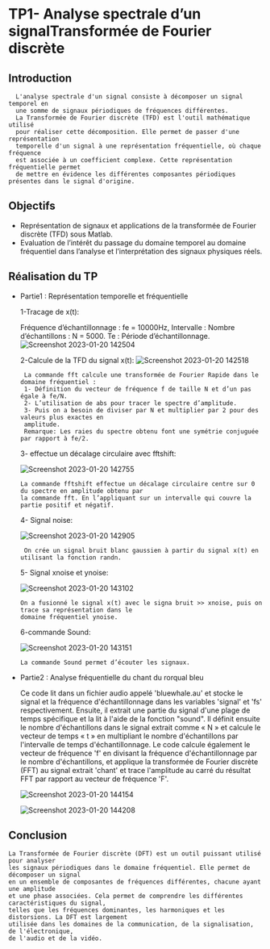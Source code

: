 # TP1- Analyse spectrale d’un signalTransformée de Fourier discrète

## Introduction
      L'analyse spectrale d'un signal consiste à décomposer un signal temporel en
      une somme de signaux périodiques de fréquences différentes. 
      La Transformée de Fourier discrète (TFD) est l'outil mathématique utilisé 
      pour réaliser cette décomposition. Elle permet de passer d'une représentation
      temporelle d'un signal à une représentation fréquentielle, où chaque fréquence 
      est associée à un coefficient complexe. Cette représentation fréquentielle permet 
      de mettre en évidence les différentes composantes périodiques présentes dans le signal d'origine.
      
## Objectifs 

   - Représentation de signaux et applications de la transformée de Fourier discrète
      (TFD) sous Matlab. 
   -  Evaluation de l’intérêt du passage du domaine temporel au domaine fréquentiel 
      dans l’analyse et l’interprétation des signaux physiques réels.

 ## Réalisation du TP
 - Partie1 : Représentation temporelle et fréquentielle
 
      1-Tracage de x(t):
      
      Fréquence d’échantillonnage : fe = 10000Hz, Intervalle : Nombre d’échantillons : N = 5000.
      Te : Période d’échantillonnage.
      ![Screenshot 2023-01-20 142504](https://user-images.githubusercontent.com/78149349/213705408-0a6764db-714a-44c7-b974-b2b7f1c1b8ea.png)
      
      2-Calcule de la TFD du signal x(t):
      ![Screenshot 2023-01-20 142518](https://user-images.githubusercontent.com/78149349/213705612-79e15744-8597-401d-9611-0438f42e9311.png)
      
        La commande fft calcule une transformée de Fourier Rapide dans le domaine fréquentiel :
        1- Définition du vecteur de fréquence f de taille N et d’un pas égale à fe/N.
        2- L’utilisation de abs pour tracer le spectre d’amplitude.
        3- Puis on a besoin de diviser par N et multiplier par 2 pour des valeurs plus exactes en 
        amplitude.
        Remarque: Les raies du spectre obtenu font une symétrie conjuguée par rapport à fe/2.

      3- effectue un décalage circulaire avec fftshift:
      
      ![Screenshot 2023-01-20 142755](https://user-images.githubusercontent.com/78149349/213705898-b81f257b-60b6-4ece-b95e-0a0c5b558e9a.png)
        
       La commande fftshift effectue un décalage circulaire centre sur 0 du spectre en amplitude obtenu par 
       la commande fft. En l’appliquant sur un intervalle qui couvre la partie positif et négatif. 
       
      4- Signal noise:
      
      ![Screenshot 2023-01-20 142905](https://user-images.githubusercontent.com/78149349/213706117-81152308-bdcd-4f2e-900d-fae0509f02e2.png)
       
        On crée un signal bruit blanc gaussien à partir du signal x(t) en utilisant la fonction randn.
        
      5- Signal xnoise et ynoise:
      
      ![Screenshot 2023-01-20 143102](https://user-images.githubusercontent.com/78149349/213706489-952cf79f-8a8c-40b5-947a-5c3ea73b906d.png)
        
       On a fusionné le signal x(t) avec le signa bruit >> xnoise, puis on trace sa représentation dans le 
       domaine fréquentiel ynoise.
      6-commande Sound:
      
      ![Screenshot 2023-01-20 143151](https://user-images.githubusercontent.com/78149349/213706627-9b0c53fb-8d17-4086-8997-ec38423125cf.png)
        
       La commande Sound permet d’écouter les signaux.
        

 - Partie2 : Analyse fréquentielle du chant du rorqual bleu
 
      Ce code lit dans un fichier audio appelé 'bluewhale.au' et stocke le signal
      et la fréquence d'échantillonnage dans les variables 'signal' et 'fs' respectivement. 
      Ensuite, il extrait une partie du signal d'une plage de temps spécifique et la lit à 
      l'aide de la fonction "sound". Il définit ensuite le nombre d'échantillons dans le signal
      extrait comme « N » et calcule le vecteur de temps « t » en multipliant le nombre d'échantillons 
      par l'intervalle de temps d'échantillonnage.
      Le code calcule également le vecteur de fréquence 'f' en divisant la fréquence d'échantillonnage
      par le nombre d'échantillons, et applique la transformée de Fourier discrète (FFT) au signal extrait
      'chant' et trace l'amplitude au carré du résultat FFT par rapport au vecteur de fréquence 'F'.
        
      ![Screenshot 2023-01-20 144154](https://user-images.githubusercontent.com/78149349/213709620-5aa4e573-42f2-4222-92f5-10b6c9e511a2.png)
      
      ![Screenshot 2023-01-20 144208](https://user-images.githubusercontent.com/78149349/213709685-793f4b76-6015-4450-a361-567fa5e14710.png)

  ## Conclusion
  
    La Transformée de Fourier discrète (DFT) est un outil puissant utilisé pour analyser
    les signaux périodiques dans le domaine fréquentiel. Elle permet de décomposer un signal
    en un ensemble de composantes de fréquences différentes, chacune ayant une amplitude 
    et une phase associées. Cela permet de comprendre les différentes caractéristiques du signal, 
    telles que les fréquences dominantes, les harmoniques et les distorsions. La DFT est largement
    utilisée dans les domaines de la communication, de la signalisation, de l'électronique,
    de l'audio et de la vidéo.



